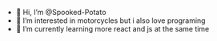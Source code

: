 - 👋 Hi, I’m @Spooked-Potato
- 👀 I’m interested in motorcycles but i also love programing
- 🌱 I’m currently learning more react and js at the same time

<!---
Spooked-Potato/Spooked-Potato is a ✨ special ✨ repository because its `README.md` (this file) appears on your GitHub profile.
You can click the Preview link to take a look at your changes.
--->
